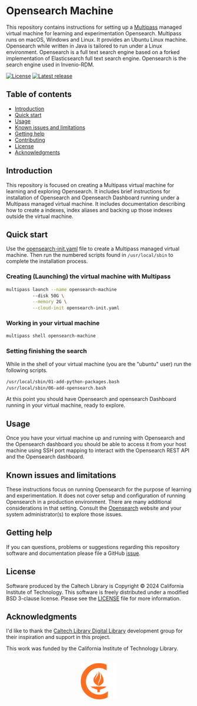 # Opensearch Machine

This repository contains instructions for setting up a [Multipass](https://multipass.run) managed virtual machine for learning and experimentation Opensearch. Multipass runs on macOS, Windows and Linux. It provides an Ubuntu Linux machine. Opensearch while written in Java is tailored to run under a Linux environment. Opensearch is a full text search engine based on a forked implementation of Elasticsearch full text search engine. Opensearch is the search engine used in Invenio-RDM.

[![License](https://img.shields.io/badge/License-BSD--like-lightgrey)](https://github.com/caltechlibrary/opensearch-machine/blob/main/LICENSE)
[![Latest release](https://img.shields.io/github/v/release/caltechlibrary/opensearch-machine.svg?color=b44e88)](https://github.com/caltechlibrary/opensearch-machine/releases)
<!-- [![DOI](https://img.shields.io/badge/dynamic/json.svg?label=DOI&style=flat-square&colorA=gray&colorB=navy&query=$.pids.doi.identifier&uri=https://data.caltech.edu/api/records/1n20b-6y141/versions/latest)](https://data.caltech.edu/records/1n20b-6y141/latest) -->


## Table of contents

* [Introduction](#introduction)
* [Quick start](#quick-start)
* [Usage](#usage)
* [Known issues and limitations](#known-issues-and-limitations)
* [Getting help](#getting-help)
* [Contributing](#contributing)
* [License](#license)
* [Acknowledgments](#acknowledgments)


## Introduction

This repository is focused on creating a Multipass virtual machine for learning and exploring Opensearch. It includes brief instructions for installation of Opensearch and Opensearch Dashboard running under a Multipass managed virtual machine. It includes documentation describing how to create a indexes, index aliases and backing up those indexes outside the virtual machine.

## Quick start

Use the [opensearch-init.yaml](opensearch-init.yaml) file to create a Multipass managed virtual machine. Then run the numbered scripts found in `/usr/local/sbin` to complete the installation process.

### Creating (Launching) the virtual machine with Multipass

```sh
multipass launch --name opensearch-machine
          --disk 50G \
          --memory 2G \
          --cloud-init opensearch-init.yaml
```

### Working in your virtual machine

```sh
multipass shell opensearch-machine
```

### Setting finishing the search

While in the shell of your virtual machine (you are the "ubuntu" user) run the following scripts.

```sh
/usr/local/sbin/01-add-python-packages.bash
/usr/local/sbin/06-add-opensearch.bash
```

At this point you should have Opensearch and opensearch Dashboard running in your virtual machine, ready to explore.

## Usage

Once you have your virtual machine up and running with Opensearch and the Opensearch dashboard you should be able to access it from your host machine using SSH port mapping to interact with the Opensearch REST API and the Opensearch dashboard.

## Known issues and limitations

These instructions focus on running Opensearch for the purpose of learning and experimentation. It does not cover setup and configuration of running Opensearch in a production environment. There are many additional considerations in that setting. Consult the [Opensearch](https://opensearch.org) website and your system administrator(s) to explore those issues.

## Getting help

If you can questions, problems or suggestions regarding this repository software and documentation please file a GitHub [issue](https://github.com/caltechlibrary/opensearch-machine/issues).

## License

Software produced by the Caltech Library is Copyright © 2024 California Institute of Technology. This software is freely distributed under a modified BSD 3-clause license. Please see the [LICENSE](LICENSE) file for more information.


## Acknowledgments

I'd like to thank the [Caltech Library Digital Library](https://caltechlibary.github.io) development group for their inspiration and support in this project.

This work was funded by the California Institute of Technology Library.

<div align="center">
  <br>
  <a href="https://www.caltech.edu">
    <img width="100" height="100" alt="Caltech logo" src="https://raw.githubusercontent.com/caltechlibrary/template/main/.graphics/caltech-round.png">
  </a>
</div>
